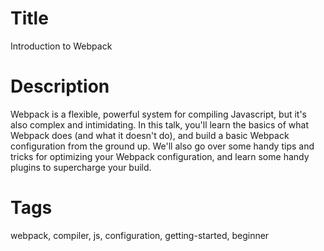 # Title

Introduction to Webpack

# Description

Webpack is a flexible, powerful system for compiling Javascript, but it's also complex and intimidating. In this talk, you'll learn the basics of what Webpack does (and what it doesn't do), and build a basic Webpack configuration from the ground up. We'll also go over some handy tips and tricks for optimizing your Webpack configuration, and learn some handy plugins to supercharge your build.

# Tags

webpack, compiler, js, configuration, getting-started, beginner
